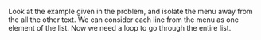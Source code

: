  <!--title={Printing the Menu}-->

<!--badges={Python:21}-->

<!--concepts={Lists.mdx, ForLoops.mdx}-->

Look at the example given in the problem, and isolate the menu away from the all the other text. We can consider each line from the menu as one element of the list. Now we need a loop to go through the entire list.

